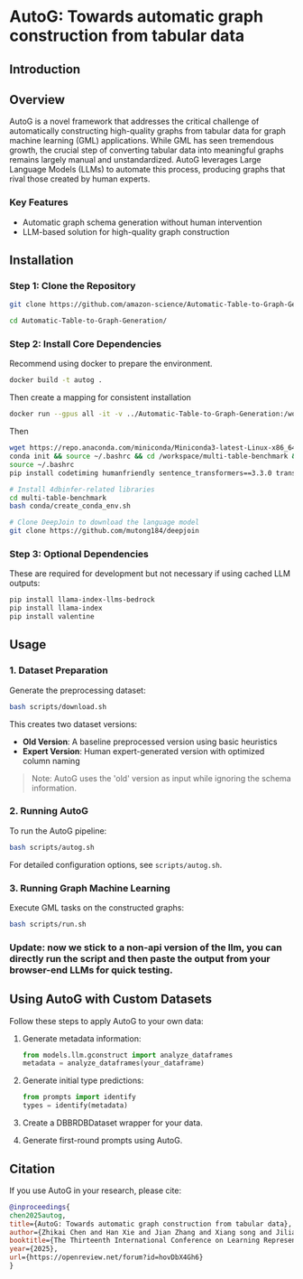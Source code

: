 # AutoG: Towards automatic graph construction from tabular data

## Introduction

## Overview

AutoG is a novel framework that addresses the critical challenge of automatically constructing high-quality graphs from tabular data for graph machine learning (GML) applications. While GML has seen tremendous growth, the crucial step of converting tabular data into meaningful graphs remains largely manual and unstandardized. AutoG leverages Large Language Models (LLMs) to automate this process, producing graphs that rival those created by human experts.

### Key Features

- Automatic graph schema generation without human intervention
- LLM-based solution for high-quality graph construction

## Installation

### Step 1: Clone the Repository

```bash
git clone https://github.com/amazon-science/Automatic-Table-to-Graph-Generation

cd Automatic-Table-to-Graph-Generation/
```

### Step 2: Install Core Dependencies

Recommend using docker to prepare the environment.
``` bash 
docker build -t autog .
```

Then create a mapping for consistent installation 
``` bash
docker run --gpus all -it -v ../Automatic-Table-to-Graph-Generation:/workspace -v ./opt:/opt autog /bin/bash
```

Then 
``` bash
wget https://repo.anaconda.com/miniconda/Miniconda3-latest-Linux-x86_64.sh -O /tmp/miniconda.sh && bash /tmp/miniconda.sh -b -p /opt/conda && rm /tmp/miniconda.sh
conda init && source ~/.bashrc && cd /workspace/multi-table-benchmark && bash conda/create_conda_env.sh -s -g 11.7 -p 3.9 -t 1.13.1 
source ~/.bashrc
pip install codetiming humanfriendly sentence_transformers==3.3.0 transformers==4.44.2 nltk==3.9.1
```

```bash
# Install 4dbinfer-related libraries
cd multi-table-benchmark
bash conda/create_conda_env.sh

# Clone DeepJoin to download the language model
git clone https://github.com/mutong184/deepjoin
```

### Step 3: Optional Dependencies
These are required for development but not necessary if using cached LLM outputs:

```bash
pip install llama-index-llms-bedrock
pip install llama-index
pip install valentine
```

## Usage

### 1. Dataset Preparation

Generate the preprocessing dataset:

```bash
bash scripts/download.sh
```

This creates two dataset versions:
- **Old Version**: A baseline preprocessed version using basic heuristics
- **Expert Version**: Human expert-generated version with optimized column naming

> Note: AutoG uses the 'old' version as input while ignoring the schema information. 

### 2. Running AutoG

To run the AutoG pipeline:

```bash
bash scripts/autog.sh
```

For detailed configuration options, see `scripts/autog.sh`.

### 3. Running Graph Machine Learning

Execute GML tasks on the constructed graphs:

```bash
bash scripts/run.sh
```

### Update: now we stick to a non-api version of the llm, you can directly run the script and then paste the output from your browser-end LLMs for quick testing.

## Using AutoG with Custom Datasets

Follow these steps to apply AutoG to your own data:

1. Generate metadata information:
   ```python
   from models.llm.gconstruct import analyze_dataframes
   metadata = analyze_dataframes(your_dataframe)
   ```

2. Generate initial type predictions:
   ```python
   from prompts import identify
   types = identify(metadata)
   ```

3. Create a DBBRDBDataset wrapper for your data.

4. Generate first-round prompts using AutoG.



## Citation

If you use AutoG in your research, please cite:

```bibtex
@inproceedings{
chen2025autog,
title={AutoG: Towards automatic graph construction from tabular data},
author={Zhikai Chen and Han Xie and Jian Zhang and Xiang song and Jiliang Tang and Huzefa Rangwala and George Karypis},
booktitle={The Thirteenth International Conference on Learning Representations},
year={2025},
url={https://openreview.net/forum?id=hovDbX4Gh6}
}
```




